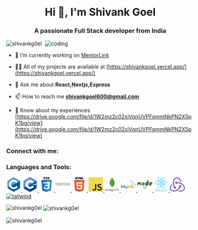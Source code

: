 <h1 align="center">Hi 👋, I'm Shivank Goel</h1>
<h3 align="center">A passionate Full Stack developer from India</h3>

<img align="right" alt="coding" width="400" src="[![image](https://github.com/user-attachments/assets/9676b22d-0f68-4b37-8d78-4ca626eaacf5)](https://camo.githubusercontent.com/130ffc354b6ee3c8c9e506276e598bf4e19ea7950df203dacf6aeee4fc543a50/68747470733a2f2f616e616c7974696373696e6469616d61672e636f6d2f77702d636f6e74656e742f75706c6f6164732f323031382f31322f646576656c6f7065722d6472696262626c652e676966)"/>


<p align="left"> <img src="https://komarev.com/ghpvc/?username=shivankg0el&label=Profile%20views&color=0e75b6&style=flat" alt="shivankg0el" /> </p>

- 🔭 I’m currently working on [MentorLink](https://mentorlink-nu.vercel.app/)

- 👨‍💻 All of my projects are available at [https://shivankgoel.vercel.app/](https://shivankgoel.vercel.app/)

- 💬 Ask me about **React,Nextjs,Express**

- 📫 How to reach me **shivankgoel600@gmail.com**

- 📄 Know about my experiences [https://drive.google.com/file/d/1W2mz2c02xjVqnUVPFqmmNkPN2X5pK1bg/view](https://drive.google.com/file/d/1W2mz2c02xjVqnUVPFqmmNkPN2X5pK1bg/view)

<h3 align="left">Connect with me:</h3>
<p align="left">
</p>

<h3 align="left">Languages and Tools:</h3>
<p align="left"> <a href="https://www.cprogramming.com/" target="_blank" rel="noreferrer"> <img src="https://raw.githubusercontent.com/devicons/devicon/master/icons/c/c-original.svg" alt="c" width="40" height="40"/> </a> <a href="https://www.w3schools.com/cpp/" target="_blank" rel="noreferrer"> <img src="https://raw.githubusercontent.com/devicons/devicon/master/icons/cplusplus/cplusplus-original.svg" alt="cplusplus" width="40" height="40"/> </a> <a href="https://www.w3schools.com/css/" target="_blank" rel="noreferrer"> <img src="https://raw.githubusercontent.com/devicons/devicon/master/icons/css3/css3-original-wordmark.svg" alt="css3" width="40" height="40"/> </a> <a href="https://expressjs.com" target="_blank" rel="noreferrer"> <img src="https://raw.githubusercontent.com/devicons/devicon/master/icons/express/express-original-wordmark.svg" alt="express" width="40" height="40"/> </a> <a href="https://www.w3.org/html/" target="_blank" rel="noreferrer"> <img src="https://raw.githubusercontent.com/devicons/devicon/master/icons/html5/html5-original-wordmark.svg" alt="html5" width="40" height="40"/> </a> <a href="https://developer.mozilla.org/en-US/docs/Web/JavaScript" target="_blank" rel="noreferrer"> <img src="https://raw.githubusercontent.com/devicons/devicon/master/icons/javascript/javascript-original.svg" alt="javascript" width="40" height="40"/> </a> <a href="https://www.mongodb.com/" target="_blank" rel="noreferrer"> <img src="https://raw.githubusercontent.com/devicons/devicon/master/icons/mongodb/mongodb-original-wordmark.svg" alt="mongodb" width="40" height="40"/> </a> <a href="https://www.mysql.com/" target="_blank" rel="noreferrer"> <img src="https://raw.githubusercontent.com/devicons/devicon/master/icons/mysql/mysql-original-wordmark.svg" alt="mysql" width="40" height="40"/> </a> <a href="https://nodejs.org" target="_blank" rel="noreferrer"> <img src="https://raw.githubusercontent.com/devicons/devicon/master/icons/nodejs/nodejs-original-wordmark.svg" alt="nodejs" width="40" height="40"/> </a> <a href="https://reactjs.org/" target="_blank" rel="noreferrer"> <img src="https://raw.githubusercontent.com/devicons/devicon/master/icons/react/react-original-wordmark.svg" alt="react" width="40" height="40"/> </a> <a href="https://redux.js.org" target="_blank" rel="noreferrer"> <img src="https://raw.githubusercontent.com/devicons/devicon/master/icons/redux/redux-original.svg" alt="redux" width="40" height="40"/> </a> <a href="https://tailwindcss.com/" target="_blank" rel="noreferrer"> <img src="https://www.vectorlogo.zone/logos/tailwindcss/tailwindcss-icon.svg" alt="tailwind" width="40" height="40"/> </a> </p>

<p><img align="left" src="https://github-readme-stats.vercel.app/api/top-langs?username=shivankg0el&show_icons=true&locale=en&layout=compact" alt="shivankg0el" /></p>

<p>&nbsp;<img align="center" src="https://github-readme-stats.vercel.app/api?username=shivankg0el&show_icons=true&locale=en" alt="shivankg0el" /></p>

<p><img align="center" src="https://github-readme-streak-stats.herokuapp.com/?user=shivankg0el&" alt="shivankg0el" /></p>
